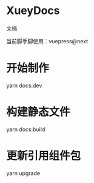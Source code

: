 # XueyDocs
文档

当前脚手脚使用：vuepress@next


# 开始制作
yarn docs:dev

# 构建静态文件
yarn docs:build

# 更新引用组件包
yarn upgrade